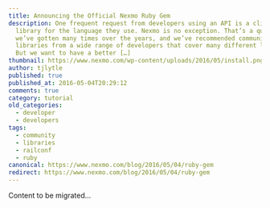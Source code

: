 ```yaml
---
title: Announcing the Official Nexmo Ruby Gem
description: One frequent request from developers using an API is a client
  library for the language they use. Nexmo is no exception. That’s a question
  we’ve gotten many times over the years, and we’ve recommended community client
  libraries from a wide range of developers that cover many different languages.
  But we want to have a better […]
thumbnail: https://www.nexmo.com/wp-content/uploads/2016/05/install.png
author: tjlytle
published: true
published_at: 2016-05-04T20:29:12
comments: true
category: tutorial
old_categories:
  - developer
  - developers
tags:
  - community
  - libraries
  - railconf
  - ruby
canonical: https://www.nexmo.com/blog/2016/05/04/ruby-gem
redirect: https://www.nexmo.com/blog/2016/05/04/ruby-gem
---
```

Content to be migrated...